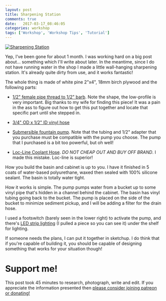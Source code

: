 ```yaml
---
layout: post
title: Sharpening Station
comments: true
date:   2017-03-17_08:46:05 
categories: workshop
tags: ['Workshop', 'Workshop Tips', 'Tutorial']
---
```


[![Sharpening Station](/assets/Sharpening/Thumbnails/station.jpg)](/assets/Sharpening/station.jpg)

Yep, I've been gone for about 1 month. I was working hard on a big post about... something which I'll write about later. In the meantime, since I do not have running water in the shop I made a little wall-hanging sharpening station. It's already quite dirty from use, and it works fantastic!

The whole thing is made of white pine 2"x4", 18mm birch plywood and the following parts:

* [1/2" female pipe thread to 1/2" barb](http://www.homedepot.com/p/Orbit-1-2-in-MNPT-x-1-2-in-Barb-Elbow-94359/206638395). Note the shape, the low-profile is very important. Big thanks to my wife for finding this piece! It was a pain in the ass to figure out how to get this put together and locate that specific part until she stepped in.

* [3/4" OD x 1/2" ID vinyl hose](http://www.homedepot.com/p/Everbilt-3-4-in-O-D-x-1-2-in-I-D-x-10-ft-PVC-Clear-Vinyl-Tube-769299/207144355)

* [Submersible fountain pump](https://www.amazon.com/gp/product/B013JPXNLA/ref=oh_aui_search_detailpage?ie=UTF8&psc=1). Note that the tubing and 1/2" adapter that you purchase must be compatible with the pump you choose. The pump that I purchased is a bit too powerful, but oh well!

* [Loc-Line Coolant Hose](https://www.amazon.com/gp/product/B006R9OFGS/ref=oh_aui_detailpage_o00_s00?ie=UTF8&psc=1). _DO NOT CHEAP OUT AND BUY OFF BRAND_. I made this mistake. Loc-line is superior!

How you build the basin and cabinet is up to you. I have it finished in 5 coats of water-based polyurethane, waxed then sealed with 100% silicone sealant. The basin is totally water tight.

How it works is simple. The pump pumps water from a bucket up to some vinyl pipe that's hidden in a channel behind the cabinet. The basin has vinyl tubing going back to the bucket. The pump is placed on the side of the bucket to minimize sediment pickup, and I will be adding a filter for the drain hose.

I used a footswitch (barely seen in the lower right) to activate the pump, and there's [LED strip lighting](http://www.inspiredled.com) (I pulled a piece so you can see it) under the shelf for lighting.

If someone needs the plans, I can put it together in sketchup. I do think that if you're capable of building it, you should be capable of designing something that works for your situation though!

# Support me!

This post took 45 minutes to research, photograph, write and edit. If you appreciate the information presented then <a href="/DonateNow/">please consider joining patreon or donating!</a>





